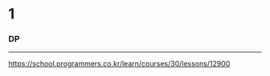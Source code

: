# 1

### DP

----------------------

https://school.programmers.co.kr/learn/courses/30/lessons/12900